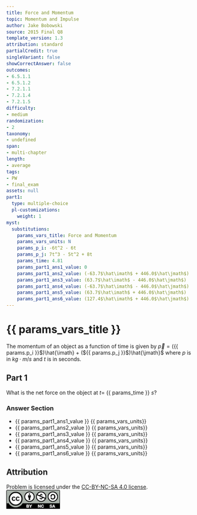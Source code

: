 ```yaml
---
title: Force and Momentum
topic: Momentum and Impulse
author: Jake Bobowski
source: 2015 Final Q8
template_version: 1.3
attribution: standard
partialCredit: true
singleVariant: false
showCorrectAnswer: false
outcomes:
- 6.5.1.1
- 6.5.1.2
- 7.2.1.1
- 7.2.1.4
- 7.2.1.5
difficulty:
- medium
randomization:
- 2
taxonomy:
- undefined
span:
- multi-chapter
length:
- average
tags:
- PW
- final_exam
assets: null
part1:
  type: multiple-choice
  pl-customizations:
    weight: 1
myst:
  substitutions:
    params_vars_title: Force and Momentum
    params_vars_units: N
    params_p_i: -6t^2 - 6t
    params_p_j: 7t^3 - 5t^2 + 8t
    params_time: 4.81
    params_part1_ans1_value: 0
    params_part1_ans2_value: (-63.7$\hat\imath$ + 446.0$\hat\jmath$)
    params_part1_ans3_value: (63.7$\hat\imath$ - 446.0$\hat\jmath$)
    params_part1_ans4_value: (-63.7$\hat\imath$ - 446.0$\hat\jmath$)
    params_part1_ans5_value: (63.7$\hat\imath$ + 446.0$\hat\jmath$)
    params_part1_ans6_value: (127.4$\hat\imath$ + 446.0$\hat\jmath$)
---
```

# {{ params_vars_title }}
The momentum of an object as a function of time is given by $\vec{p} = (${{ params.p_i }}$)\hat{\imath} + (${{ params.p_j }}$)\hat{\jmath}$ where $p$ is in $kg\cdot m/s$ and $t$ is in seconds.

## Part 1

What is the net force on the object at $t=$ {{ params_time }} $s$?

### Answer Section

- {{ params_part1_ans1_value }} {{ params_vars_units}}
- {{ params_part1_ans2_value }} {{ params_vars_units}}
- {{ params_part1_ans3_value }} {{ params_vars_units}}
- {{ params_part1_ans4_value }} {{ params_vars_units}}
- {{ params_part1_ans5_value }} {{ params_vars_units}}
- {{ params_part1_ans6_value }} {{ params_vars_units}}

## Attribution

Problem is licensed under the [CC-BY-NC-SA 4.0 license](https://creativecommons.org/licenses/by-nc-sa/4.0/).<br> ![The Creative Commons 4.0 license requiring attribution-BY, non-commercial-NC, and share-alike-SA license.](https://raw.githubusercontent.com/firasm/bits/master/by-nc-sa.png)